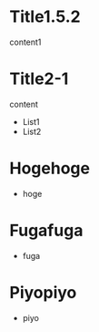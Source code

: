 # Title1.5.2

content1

# Title2-1

content

- List1
- List2

# Hogehoge

- hoge

# Fugafuga

- fuga

# Piyopiyo

- piyo
